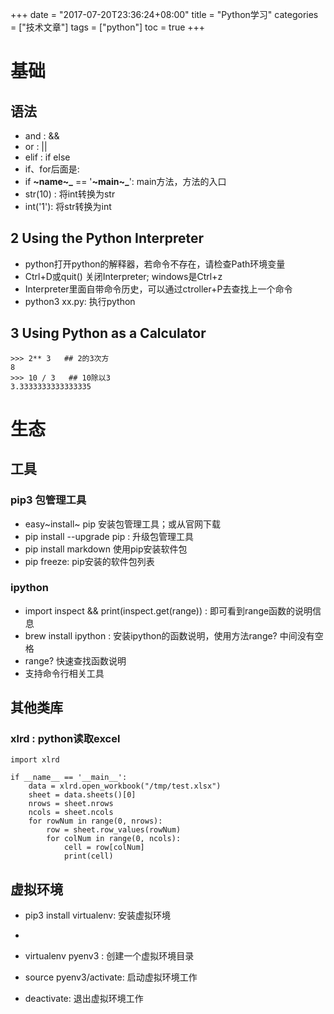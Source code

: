 +++
date = "2017-07-20T23:36:24+08:00" title = "Python学习" categories = ["技术文章"] tags = ["python"] toc = true
+++

基础
====

语法
----

-   and : &&
-   or : ||
-   elif : if else
-   if、for后面是:
-   if **~name~\_** == '**~main~\_**': main方法，方法的入口
-   str(10) : 将int转换为str
-   int('1'): 将str转换为int

2 Using the Python Interpreter
------------------------------

-   python打开python的解释器，若命令不存在，请检查Path环境变量
-   Ctrl+D或quit() 关闭Interpreter; windows是Ctrl+z
-   Interpreter里面自带命令历史，可以通过ctroller+P去查找上一个命令
-   python3 xx.py: 执行python

3 Using Python as a Calculator
------------------------------

``` {.python}
>>> 2** 3   ## 2的3次方
8
>>> 10 / 3   ## 10除以3
3.3333333333333335
```

生态
====

工具
----

### pip3 包管理工具

-   easy~install~ pip 安装包管理工具；或从官网下载
-   pip install --upgrade pip : 升级包管理工具
-   pip install markdown 使用pip安装软件包
-   pip freeze: pip安装的软件包列表

### ipython

-   import inspect && print(inspect.get(range)) :
    即可看到range函数的说明信息
-   brew install ipython : 安装ipython的函数说明，使用方法range?
    中间没有空格
-   range? 快速查找函数说明
-   支持命令行相关工具

其他类库
--------

### xlrd : python读取excel

``` {.python3}
import xlrd

if __name__ == '__main__':
    data = xlrd.open_workbook("/tmp/test.xlsx")
    sheet = data.sheets()[0]
    nrows = sheet.nrows
    ncols = sheet.ncols
    for rowNum in range(0, nrows):
        row = sheet.row_values(rowNum)
        for colNum in range(0, ncols):
            cell = row[colNum]
            print(cell)
```



## 虚拟环境

- pip3 install virtualenv: 安装虚拟环境
- ​
- virtualenv pyenv3 : 创建一个虚拟环境目录


- source pyenv3/activate: 启动虚拟环境工作


- deactivate: 退出虚拟环境工作

